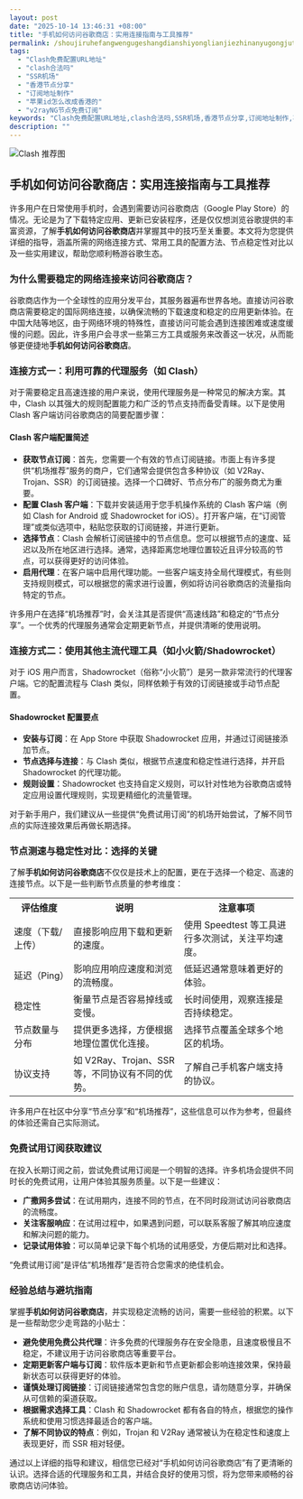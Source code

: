 ```yaml
---
layout: post
date: "2025-10-14 13:46:31 +08:00"
title: "手机如何访问谷歌商店：实用连接指南与工具推荐"
permalink: /shoujiruhefangwengugeshangdianshiyonglianjiezhinanyugongjutuijian/
tags:
  - "Clash免费配置URL地址"
  - "clash合法吗"
  - "SSR机场"
  - "香港节点分享"
  - "订阅地址制作"
  - "苹果id怎么改成香港的"
  - "v2rayNG节点免费订阅"
keywords: "Clash免费配置URL地址,clash合法吗,SSR机场,香港节点分享,订阅地址制作,苹果id怎么改成香港的,v2rayNG节点免费订阅"
description: ""
---
```


![Clash 推荐图](https://clashjd.github.io/assets/img/最新机场推荐.png)

## 手机如何访问谷歌商店：实用连接指南与工具推荐


<p>许多用户在日常使用手机时，会遇到需要访问谷歌商店（Google Play Store）的情况。无论是为了下载特定应用、更新已安装程序，还是仅仅想浏览谷歌提供的丰富资源，了解<strong>手机如何访问谷歌商店</strong>并掌握其中的技巧至关重要。本文将为您提供详细的指导，涵盖所需的网络连接方式、常用工具的配置方法、节点稳定性对比以及一些实用建议，帮助您顺利畅游谷歌生态。</p>

<h3>为什么需要稳定的网络连接来访问谷歌商店？</h3>

<p>谷歌商店作为一个全球性的应用分发平台，其服务器遍布世界各地。直接访问谷歌商店需要稳定的国际网络连接，以确保流畅的下载速度和稳定的应用更新体验。在中国大陆等地区，由于网络环境的特殊性，直接访问可能会遇到连接困难或速度缓慢的问题。因此，许多用户会寻求一些第三方工具或服务来改善这一状况，从而能够更便捷地<strong>手机如何访问谷歌商店</strong>。</p>

<h3>连接方式一：利用可靠的代理服务（如 Clash）</h3>

<p>对于需要稳定且高速连接的用户来说，使用代理服务是一种常见的解决方案。其中，Clash 以其强大的规则配置能力和广泛的节点支持而备受青睐。以下是使用 Clash 客户端访问谷歌商店的简要配置步骤：</p>

<h4>Clash 客户端配置简述</h4>
<ul>
    <li><strong>获取节点订阅</strong>：首先，您需要一个有效的节点订阅链接。市面上有许多提供“机场推荐”服务的商户，它们通常会提供包含多种协议（如 V2Ray、Trojan、SSR）的订阅链接。选择一个口碑好、节点分布广的服务商尤为重要。</li>
    <li><strong>配置 Clash 客户端</strong>：下载并安装适用于您手机操作系统的 Clash 客户端（例如 Clash for Android 或 Shadowrocket for iOS）。打开客户端，在“订阅管理”或类似选项中，粘贴您获取的订阅链接，并进行更新。</li>
    <li><strong>选择节点</strong>：Clash 会解析订阅链接中的节点信息。您可以根据节点的速度、延迟以及所在地区进行选择。通常，选择距离您地理位置较近且评分较高的节点，可以获得更好的访问体验。</li>
    <li><strong>启用代理</strong>：在客户端中启用代理功能。一些客户端支持全局代理模式，有些则支持规则模式，可以根据您的需求进行设置，例如将访问谷歌商店的流量指向特定的节点。</li>
</ul>

<p>许多用户在选择“机场推荐”时，会关注其是否提供“高速线路”和稳定的“节点分享”。一个优秀的代理服务通常会定期更新节点，并提供清晰的使用说明。</p>

<h3>连接方式二：使用其他主流代理工具（如小火箭/Shadowrocket）</h3>

<p>对于 iOS 用户而言，Shadowrocket（俗称“小火箭”）是另一款非常流行的代理客户端。它的配置流程与 Clash 类似，同样依赖于有效的订阅链接或手动节点配置。</p>

<h4>Shadowrocket 配置要点</h4>
<ul>
    <li><strong>安装与订阅</strong>：在 App Store 中获取 Shadowrocket 应用，并通过订阅链接添加节点。</li>
    <li><strong>节点选择与连接</strong>：与 Clash 类似，根据节点速度和稳定性进行选择，并开启 Shadowrocket 的代理功能。</li>
    <li><strong>规则设置</strong>：Shadowrocket 也支持自定义规则，可以针对性地为谷歌商店或特定应用设置代理规则，实现更精细化的流量管理。</li>
</ul>

<p>对于新手用户，我们建议从一些提供“免费试用订阅”的机场开始尝试，了解不同节点的实际连接效果后再做长期选择。</p>

<h3>节点测速与稳定性对比：选择的关键</h3>

<p>了解<strong>手机如何访问谷歌商店</strong>不仅仅是技术上的配置，更在于选择一个稳定、高速的连接节点。以下是一些判断节点质量的参考维度：</p>

<table>
    <tr>
        <th>评估维度</th>
        <th>说明</th>
        <th>注意事项</th>
    </tr>
    <tr>
        <td>速度（下载/上传）</td>
        <td>直接影响应用下载和更新的速度。</td>
        <td>使用 Speedtest 等工具进行多次测试，关注平均速度。</td>
    </tr>
    <tr>
        <td>延迟（Ping）</td>
        <td>影响应用响应速度和浏览的流畅度。</td>
        <td>低延迟通常意味着更好的体验。</td>
    </tr>
    <tr>
        <td>稳定性</td>
        <td>衡量节点是否容易掉线或变慢。</td>
        <td>长时间使用，观察连接是否持续稳定。</td>
    </tr>
    <tr>
        <td>节点数量与分布</td>
        <td>提供更多选择，方便根据地理位置优化连接。</td>
        <td>选择节点覆盖全球多个地区的机场。</td>
    </tr>
    <tr>
        <td>协议支持</td>
        <td>如 V2Ray、Trojan、SSR 等，不同协议有不同的优势。</td>
        <td>了解自己手机客户端支持的协议。</td>
    </tr>
</table>

<p>许多用户在社区中分享“节点分享”和“机场推荐”，这些信息可以作为参考，但最终的体验还需自己实际测试。</p>

<h3>免费试用订阅获取建议</h3>

<p>在投入长期订阅之前，尝试免费试用订阅是一个明智的选择。许多机场会提供不同时长的免费试用，让用户体验其服务质量。以下是一些建议：</p>
<ul>
    <li><strong>广撒网多尝试</strong>：在试用期内，连接不同的节点，在不同时段测试访问谷歌商店的流畅度。</li>
    <li><strong>关注客服响应</strong>：在试用过程中，如果遇到问题，可以联系客服了解其响应速度和解决问题的能力。</li>
    <li><strong>记录试用体验</strong>：可以简单记录下每个机场的试用感受，方便后期对比和选择。</li>
</ul>

<p>“免费试用订阅”是评估“机场推荐”是否符合您需求的绝佳机会。</p>

<h3>经验总结与避坑指南</h3>

<p>掌握<strong>手机如何访问谷歌商店</strong>，并实现稳定流畅的访问，需要一些经验的积累。以下是一些帮助您少走弯路的小贴士：</p>
<ul>
    <li><strong>避免使用免费公共代理</strong>：许多免费的代理服务存在安全隐患，且速度极慢且不稳定，不建议用于访问谷歌商店等重要平台。</li>
    <li><strong>定期更新客户端与订阅</strong>：软件版本更新和节点更新都会影响连接效果，保持最新状态可以获得更好的体验。</li>
    <li><strong>谨慎处理订阅链接</strong>：订阅链接通常包含您的账户信息，请勿随意分享，并确保从可信赖的渠道获取。</li>
    <li><strong>根据需求选择工具</strong>：Clash 和 Shadowrocket 都有各自的特点，根据您的操作系统和使用习惯选择最适合的客户端。</li>
    <li><strong>了解不同协议的特点</strong>：例如，Trojan 和 V2Ray 通常被认为在稳定性和速度上表现更好，而 SSR 相对轻便。</li>
</ul>

<p>通过以上详细的指导和建议，相信您已经对“手机如何访问谷歌商店”有了更清晰的认识。选择合适的代理服务和工具，并结合良好的使用习惯，将为您带来顺畅的谷歌商店访问体验。</p>